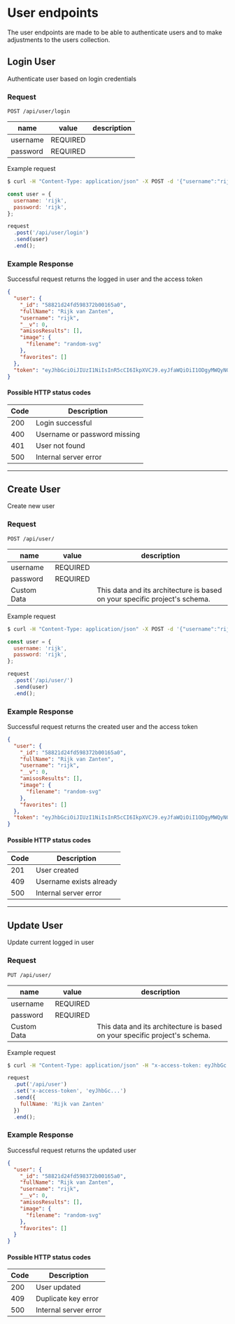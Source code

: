 # User endpoints
The user endpoints are made to be able to authenticate users and to make adjustments to the users collection.

## Login User
Authenticate user based on login credentials

### Request
```
POST /api/user/login
```

|name     |value   |description   |
|---------|--------|--------------|
|username |REQUIRED|              |
|password |REQUIRED|              |

Example request
```bash
$ curl -H "Content-Type: application/json" -X POST -d '{"username":"rijk","password":"rijk"}' http://localhost:3000/api/user/login
```

```js
const user = {
  username: 'rijk',
  password: 'rijk',
};

request
  .post('/api/user/login')
  .send(user)
  .end();
```

### Example Response
Successful request returns the logged in user and the access token
```json
{
  "user": {
    "_id": "58821d24fd598372b00165a0",
    "fullName": "Rijk van Zanten",
    "username": "rijk",
    "__v": 0,
    "amisosResults": [],
    "image": {
      "filename": "random-svg"
    },
    "favorites": []
  },
  "token": "eyJhbGciOiJIUzI1NiIsInR5cCI6IkpXVCJ9.eyJfaWQiOiI1ODgyMWQyNGZkNTk4MzcyYjAwMTY1YTAiLCJpYXQiOjE0ODQ5MjgzMzF9.Mspn2EPZ2v7uJFnX4kKFjco8vjqE99YqRyOTdTxiaVk"
}
```

#### Possible HTTP status codes
|Code     |Description            |
|---------|-----------------------|
|200      |Login successful       |
|400      |Username or password missing   |
|401      |User not found         |
|500      |Internal server error  |

---

## Create User
Create new user

### Request
```
POST /api/user/
```

|name       |value   |description                                                                 |
|-----------|--------|----------------------------------------------------------------------------|
|username   |REQUIRED|                                                                            |
|password   |REQUIRED|                                                                            |
|Custom Data|        | This data and its architecture is based on your specific project's schema. |

Example request
```bash
$ curl -H "Content-Type: application/json" -X POST -d '{"username":"rijk","password":"rijk"}' http://localhost:3000/api/user/
```

```js
const user = {
  username: 'rijk',
  password: 'rijk',
};

request
  .post('/api/user/')
  .send(user)
  .end();
```

### Example Response
Successful request returns the created user and the access token
```json
{
  "user": {
    "_id": "58821d24fd598372b00165a0",
    "fullName": "Rijk van Zanten",
    "username": "rijk",
    "__v": 0,
    "amisosResults": [],
    "image": {
      "filename": "random-svg"
    },
    "favorites": []
  },
  "token": "eyJhbGciOiJIUzI1NiIsInR5cCI6IkpXVCJ9.eyJfaWQiOiI1ODgyMWQyNGZkNTk4MzcyYjAwMTY1YTAiLCJpYXQiOjE0ODQ5MjgzMzF9.Mspn2EPZ2v7uJFnX4kKFjco8vjqE99YqRyOTdTxiaVk"
}
```

#### Possible HTTP status codes
|Code     |Description            |
|---------|-----------------------|
|201      |User created           |
|409      |Username exists already|
|500      |Internal server error  |


---

## Update User
Update current logged in user

### Request
```
PUT /api/user/
```

|name     |value   |description   |
|---------|--------|--------------|
|username |REQUIRED|              |
|password |REQUIRED|              |
|Custom Data|        | This data and its architecture is based on your specific project's schema. |

Example request
```bash
$ curl -H "Content-Type: application/json" -H "x-access-token: eyJhbGc..." -X PUT -d '{"fullName": "Rijk van Zanten"}' http://localhost:3000/api/user/
```

```js
request
  .put('/api/user')
  .set('x-access-token', 'eyJhbGc...')
  .send({
    fullName: 'Rijk van Zanten'
  })
  .end();
```

### Example Response
Successful request returns the updated user
```json
{
  "user": {
    "_id": "58821d24fd598372b00165a0",
    "fullName": "Rijk van Zanten",
    "username": "rijk",
    "__v": 0,
    "amisosResults": [],
    "image": {
      "filename": "random-svg"
    },
    "favorites": []
  }
}
```

#### Possible HTTP status codes
|Code     |Description            |
|---------|-----------------------|
|200      |User updated           |
|409      |Duplicate key error    |
|500      |Internal server error  |
